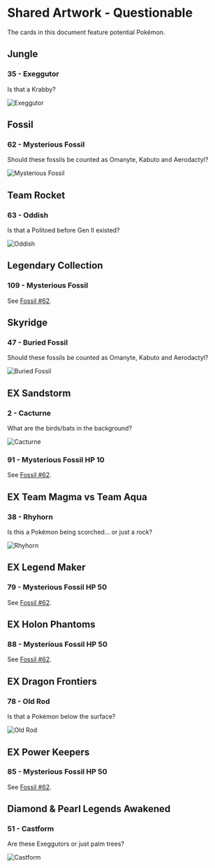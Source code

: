 # Shared Artwork - Questionable
The cards in this document feature potential Pokémon.

## Jungle
### 35 - Exeggutor
Is that a Krabby?

![Exeggutor](/images/SharedArtwork/unsure-jungle-35.png)

## Fossil
### 62 - Mysterious Fossil
Should these fossils be counted as Omanyte, Kabuto and Aerodactyl?

![Mysterious Fossil](/images/SharedArtwork/unsure-fossil-62.png)

## Team Rocket
### 63 - Oddish
Is that a Politoed before Gen II existed?

![Oddish](/images/SharedArtwork/unsure-teamrocket-63.png)

## Legendary Collection
### 109 - Mysterious Fossil
See [Fossil #62](#62---mysterious-fossil).

## Skyridge
### 47 - Buried Fossil
Should these fossils be counted as Omanyte, Kabuto and Aerodactyl?

![Buried Fossil](/images/SharedArtwork/unsure-skyridge-47.png)

## EX Sandstorm
### 2 - Cacturne
What are the birds/bats in the background?

![Cacturne](/images/SharedArtwork/unsure-exsandstorm-2.png)

### 91 - Mysterious Fossil HP 10
See [Fossil #62](#62---mysterious-fossil).

## EX Team Magma vs Team Aqua
### 38 - Rhyhorn
Is this a Pokémon being scorched... or just a rock?

![Rhyhorn](/images/SharedArtwork/unsure-exteammagmateamaqua-38.png)

## EX Legend Maker
### 79 - Mysterious Fossil HP 50
See [Fossil #62](#62---mysterious-fossil).

## EX Holon Phantoms
### 88 - Mysterious Fossil HP 50
See [Fossil #62](#62---mysterious-fossil).

## EX Dragon Frontiers
### 78 - Old Rod
Is that a Pokémon below the surface?

![Old Rod](/images/SharedArtwork/unsure-exdragonfrontiers-78.png)

## EX Power Keepers
### 85 - Mysterious Fossil HP 50
See [Fossil #62](#62---mysterious-fossil).

## Diamond & Pearl Legends Awakened
### 51 - Castform
Are these Exeggutors or just palm trees?

![Castform](/images/SharedArtwork/unsure-dplegendsawakened-51.png)